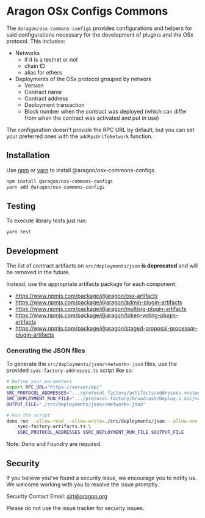 # Aragon OSx Configs Commons

The `@aragon/osx-commons-configs` provides configurations and helpers for said
configurations necessary for the development of plugins and the OSx protocol.
This includes:

- Networks
  - if it is a testnet or not
  - chain ID
  - alias for ethers
- Deployments of the OSx protocol grouped by network
  - Version
  - Contract name
  - Contract address
  - Deployment transaction
  - Block number when the contract was deployed (which can differ from when the
    contract was activated and put in use)

The configuration doesn't provide the RPC URL by default, but you can set your preferred ones with the `addRpcUrlToNetwork` function.

## Installation

Use [npm](https://www.npmjs.com/) or [yarn](https://yarnpkg.com/) to install
@aragon/osx-commons-configs.

```bash
npm install @aragon/osx-commons-configs
yarn add @aragon/osx-commons-configs
```

## Testing

To execute library tests just run:

```bash
yarn test
```

## Development

The list of contract artifacts on `src/deployments/json` **is deprecated** and will be removed in the future.

Instead, use the appropriate artifacts package for each component:

- https://www.npmjs.com/package/@aragon/osx-artifacts
- https://www.npmjs.com/package/@aragon/admin-plugin-artifacts
- https://www.npmjs.com/package/@aragon/multisig-plugin-artifacts
- https://www.npmjs.com/package/@aragon/token-voting-plugin-artifacts
- https://www.npmjs.com/package/@aragon/staged-proposal-processor-plugin-artifacts

### Generating the JSON files

To generate the `src/deployments/json/<network>.json` files, use the provided `sync-factory-addresses.ts` script like so:

```sh
# Define your parameters
export RPC_URL="https://server/api"
SRC_PROTOCOL_ADDRESSES=".../protocol-factory/artifacts/addresses-<network>-<timestamp>.json"
SRC_DEPLOYMENT_RUN_FILE=".../protocol-factory/broadcast/Deploy.s.sol/<chain-id>/run-latest.json"
OUTPUT_FILE="./src/deployments/json/<network>.json"

# Run the script
deno run --allow-read --allow-write=./src/deployments/json --allow-env --allow-run=cast \
    sync-factory-artifacts.ts \
    $SRC_PROTOCOL_ADDRESSES $SRC_DEPLOYMENT_RUN_FILE $OUTPUT_FILE
```

Note: Deno and Foundry are required.

## Security

If you believe you've found a security issue, we encourage you to notify us. We
welcome working with you to resolve the issue promptly.

Security Contact Email: sirt@aragon.org

Please do not use the issue tracker for security issues.
